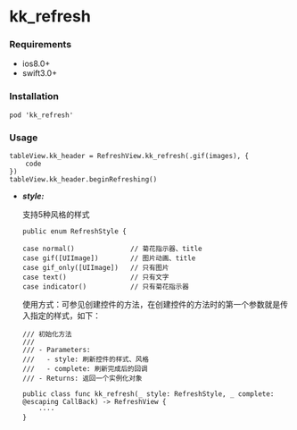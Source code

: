 # kk_refresh

### Requirements
- ios8.0+
- swift3.0+

### Installation

```
pod 'kk_refresh'
```

### Usage

```
tableView.kk_header = RefreshView.kk_refresh(.gif(images), {
    code
})
tableView.kk_header.beginRefreshing()
```

- ***style:***
    
    支持5种风格的样式
    ```
    public enum RefreshStyle {
    
    case normal()              // 菊花指示器、title
    case gif([UIImage])        // 图片动画、title
    case gif_only([UIImage])   // 只有图片
    case text()                // 只有文字
    case indicator()           // 只有菊花指示器
    ```
    
    使用方式：可参见创建控件的方法，在创建控件的方法时的第一个参数就是传入指定的样式，如下：
    
    ```
    /// 初始化方法
    ///
    /// - Parameters:
    ///   - style: 刷新控件的样式、风格
    ///   - complete: 刷新完成后的回调
    /// - Returns: 返回一个实例化对象
    
    public class func kk_refresh(_ style: RefreshStyle, _ complete: @escaping CallBack) -> RefreshView {
        ····
    }
    ```


